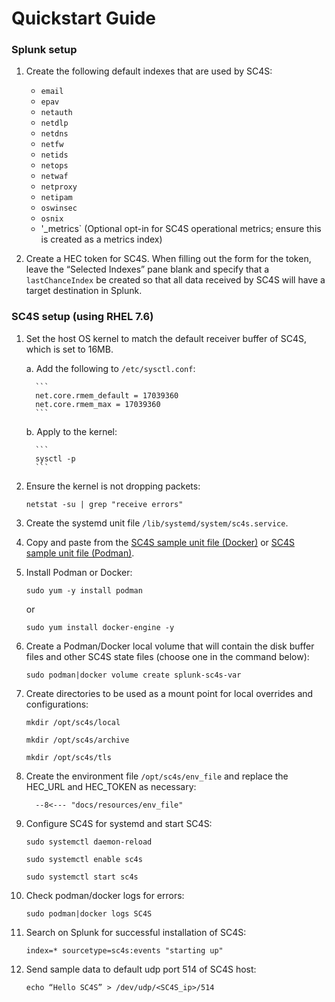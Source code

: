 # Quickstart Guide

### Splunk setup
1. Create the following default indexes that are used by SC4S:
    * `email`
    * `epav`
    * `netauth`
    * `netdlp`
    * `netdns`
    * `netfw`
    * `netids`
    * `netops`
    * `netwaf`
    * `netproxy`
    * `netipam`
    * `oswinsec`
    * `osnix`
    * '_metrics` (Optional opt-in for SC4S operational metrics; ensure this is created as a metrics index)

 2. Create a HEC token for SC4S. When filling out the form for the token, leave the “Selected Indexes” pane blank and specify that a
 `lastChanceIndex` be created so that all data received by SC4S will have a target destination in Splunk.

### SC4S setup (using RHEL 7.6)
1. Set the host OS kernel to match the default receiver buffer of SC4S, which is set to 16MB.

   a. Add the following to `/etc/sysctl.conf`:
    
         ```
         net.core.rmem_default = 17039360
         net.core.rmem_max = 17039360
         ```
      
   b. Apply to the kernel:
    
         ```
         sysctl -p
         ```
        
3. Ensure the kernel is not dropping packets:

    ```
    netstat -su | grep "receive errors"
    ```

4. Create the systemd unit file `/lib/systemd/system/sc4s.service`.
5. Copy and paste from the
[SC4S sample unit file (Docker)](docker-systemd-general.md#unit-file) or [SC4S sample unit file (Podman)](podman-systemd-general.md#unit-file).

6. Install Podman or Docker:

    ```
    sudo yum -y install podman
    ```
    or
    ```
    sudo yum install docker-engine -y
    ```

7. Create a Podman/Docker local volume that will contain the disk buffer files and other SC4S state files
(choose one in the command below):

    ```
    sudo podman|docker volume create splunk-sc4s-var
    ```
  
8. Create directories to be used as a mount point for local overrides and configurations:

    ```mkdir /opt/sc4s/local```

    ```mkdir /opt/sc4s/archive```

    ```mkdir /opt/sc4s/tls```
  
9. Create the environment file `/opt/sc4s/env_file` and replace the HEC_URL and HEC_TOKEN as necessary:

    ```
      --8<--- "docs/resources/env_file"
    ```
  
10. Configure SC4S for systemd and start SC4S:

    ```sudo systemctl daemon-reload ```

    ```sudo systemctl enable sc4s```

    ```sudo systemctl start sc4s```

  
11. Check podman/docker logs for errors:

    ```
    sudo podman|docker logs SC4S
    ```
  
12. Search on Splunk for successful installation of SC4S:

    ```
    index=* sourcetype=sc4s:events "starting up"
    ```
  
13. Send sample data to default udp port 514 of SC4S host:

    ```
    echo “Hello SC4S” > /dev/udp/<SC4S_ip>/514
    ```
